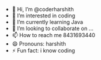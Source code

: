- 👋 Hi, I’m @coderharshith
- 👀 I’m interested in coding 
- 🌱 I’m currently learning Java 
- 💞️ I’m looking to collaborate on ...
- 📫 How to reach me 8431693440
- 😄 Pronouns: harshith 
- ⚡ Fun fact: i know coding 

<!---
coderharshith/coderharshith is a ✨ special ✨ repository because its `README.md` (this file) appears on your GitHub profile.
You can click the Preview link to take a look at your changes.
--->
